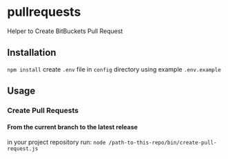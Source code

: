 # pullrequests
Helper to Create BitBuckets Pull Request

## Installation
`npm install`
create `.env` file in `config` directory using example `.env.example`

## Usage
### Create Pull Requests
#### From the current branch to the latest release
in your project repository run:
```node /path-to-this-repo/bin/create-pull-request.js```
